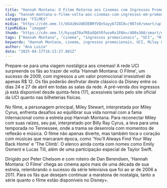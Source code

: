 ```yaml
---
title: "Hannah Montana: O Filme Retorna aos Cinemas com Ingressos Promocionais"
slug: "hannah-montana-o-filme-volta-aos-cinemas-com-ingressos-em-promoo"
categoria: "FILMES"
midia: "https://cdn.ome.lt/UG4iNsUdEOEBRYVQn5ayyb7Z8I8=/987x0/smart/uploads/conteudo/fotos/OMELETE_CAPA_-_2025-04-17T125335.743.png"
tipoMidia: "imagem"
thumb: "https://cdn.ome.lt/hysq470afREoOQdtRfwzeRx1PAk=/480x360/smart/extras/conteudos/omelete_THUMB_-_2025-04-17T125314.808.png"
tags: ["Hannah Montana", "cinema", "ingressos promocionais", "UCI", "Miley Cyrus", "Disney", "nostalgia"]
keywords: "Hannah Montana, cinema, ingressos promocionais, UCI, Miley Cyrus, Disney, nostalgia"
author: "Ana Luiza"
data: "2025-04-17T16:13:27.881Z"
---
```


Prepare-se para uma viagem nostálgica aos cinemas! A rede UCI surpreende os fãs ao trazer de volta 'Hannah Montana: O Filme', um sucesso de 2009, com ingressos a um valor promocional irresistível de apenas R$ 12. Os fãs poderão desfrutar deste clássico da Disney entre os dias 24 e 27 de abril em todas as salas da rede. A pré-venda dos ingressos já está disponível desde quinta-feira (17), acessíveis tanto pelo site oficial da UCI quanto nas bilheterias físicas.

No filme, a personagem principal, Miley Stewart, interpretada por Miley Cyrus, enfrenta desafios ao equilibrar sua vida normal com a fama internacional como a estrela pop Hannah Montana. Para reconectar Miley com suas raízes, seu pai, interpretado por Billy Ray Cyrus, a leva para uma temporada no Tennessee, onde a trama se desenrola com momentos de reflexão e música. O filme não apenas diverte, mas também toca o coração com músicas que marcaram época, como 'You'll Always Find Your Way Back Home' e 'The Climb'. O elenco ainda conta com nomes como Emily Osment e Lucas Till, além de uma participação especial de Taylor Swift.

Dirigido por Peter Chelsom e com roteiro de Dan Berendsen, 'Hannah Montana: O Filme' chega ao cinema após mais de uma década de sua estreia, relembrando o sucesso da série televisiva que foi ao ar de 2006 a 2011. Para os fãs que desejam continuar a maratona de nostalgia, tanto a série quanto o filme estão disponíveis no Disney+.